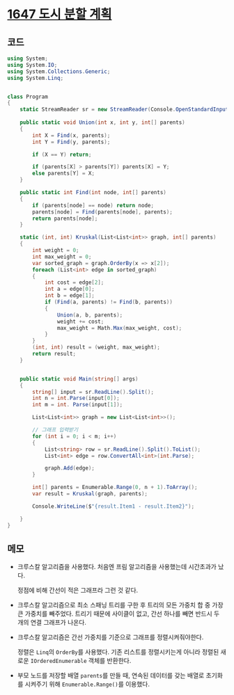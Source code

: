 # [1647 도시 분할 계획](https://www.acmicpc.net/problem/1647)

## 코드

```C#
using System;
using System.IO;
using System.Collections.Generic;
using System.Linq;


class Program
{
    static StreamReader sr = new StreamReader(Console.OpenStandardInput());
    
    public static void Union(int x, int y, int[] parents)
    {
        int X = Find(x, parents);
        int Y = Find(y, parents);

        if (X == Y) return;

        if (parents[X] > parents[Y]) parents[X] = Y;
        else parents[Y] = X;
    }

    public static int Find(int node, int[] parents)
    {
        if (parents[node] == node) return node;
        parents[node] = Find(parents[node], parents);
        return parents[node];
    }

    static (int, int) Kruskal(List<List<int>> graph, int[] parents)
    {
        int weight = 0;
        int max_weight = 0;
        var sorted_graph = graph.OrderBy(x => x[2]);
        foreach (List<int> edge in sorted_graph)
        {
            int cost = edge[2];
            int a = edge[0];
            int b = edge[1];
            if (Find(a, parents) != Find(b, parents))
            {
                Union(a, b, parents);
                weight += cost;
                max_weight = Math.Max(max_weight, cost);
            }
        }
        (int, int) result = (weight, max_weight);
        return result;
    }


    public static void Main(string[] args)
    {
        string[] input = sr.ReadLine().Split();
        int n = int.Parse(input[0]);
        int m = int. Parse(input[1]);

        List<List<int>> graph = new List<List<int>>();

        // 그래프 입력받기
        for (int i = 0; i < m; i++)
        {
            List<string> row = sr.ReadLine().Split().ToList();
            List<int> edge = row.ConvertAll<int>(int.Parse);

            graph.Add(edge);
        }

        int[] parents = Enumerable.Range(0, n + 1).ToArray();
        var result = Kruskal(graph, parents);

        Console.WriteLine($"{result.Item1 - result.Item2}");

    }
}
```

## 메모

- 크루스칼 알고리즘을 사용했다. 처음엔 프림 알고리즘을 사용했는데 시간초과가 났다.

  정점에 비해 간선이 적은 그래프라 그런 것 같다.

- 크루스칼 알고리즘으로 최소 스패닝 트리를 구한 후 트리의 모든 가중치 합 중 가장 큰 가중치를 빼주었다. 트리기 때문에 사이클이 없고, 간선 하나를 빼면 반드시 두 개의 연결 그래프가 나온다.

- 크루스칼 알고리즘은 간선 가중치를 기준으로 그래프를 정렬시켜줘야한다.

  정렬은 `Linq`의 `OrderBy`를 사용했다. 기존 리스트를 정렬시키는게 아니라 정렬된 새로운 `IOrderedEnumerable` 객체를 반환한다.

- 부모 노드를 저장할 배열 `parents`를 만들 때, 연속된 데이터를 갖는 배열로 초기화를 시켜주기 위해 `Enumerable.Range()`를 이용했다.